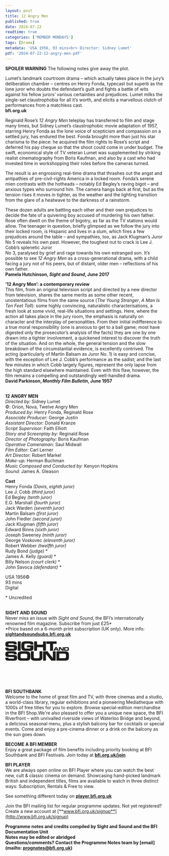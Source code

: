 ```yaml
---
layout: post
title: 12 Angry Men
published: true
date: 2024-07-22
readtime: true
categories: ['MEMBER MONDAYS']
tags: [Drama]
metadata: 'USA 1956, 93 mins<br> Director: Sidney Lumet'
pdf: '2024-07-22-12-angry-men.pdf'
---
```


**SPOILER WARNING** The following notes give away the plot.

Lumet’s landmark courtroom drama – which actually takes place in the jury’s deliberation chamber – centres on Henry Fonda, typecast but superb as the lone juror who doubts the defendant’s guilt and fights a battle of wits against his fellow jurors’ various certainties and prejudices. Lumet milks the single-set claustrophobia for all it’s worth, and elicits a marvellous clutch of performances from a matchless cast.  
**bfi.org.uk**  

Reginald Rose’s _12 Angry Men_ teleplay has transferred to film and stage many times, but Sidney Lumet’s claustrophobic movie adaptation of 1957, starring Henry Fonda as the lone voice of scepticism and compassion on a settled jury, has endured the best. Fonda brought more than just his star charisma to the piece: he acquired the film rights to Rose’s script and deferred his pay cheque so that the shoot could come in under budget. The swift, economical style of TV veteran Lumet was supplemented by striking realist cinematography from Boris Kaufman, and also by a cast who had invested time in workshopping their roles before the cameras turned.

The result is an engrossing real-time drama that thrashes out the angst and antipathies of pre-civil-rights America in a locked room. Fonda’s serene mien contrasts with the hotheads – notably Ed Begley’s raving bigot – and anxious types who surround him. The camera hangs back at first, but as the tension rises it moves in tighter, as the weather and the lighting transition from the glare of a heatwave to the darkness of a rainstorm.

These dozen adults are battling each other and their own prejudices to decide the fate of a quivering boy accused of murdering his own father. Rose often dwelt on the theme of bigotry, as far as the TV stations would allow. The teenager in question, briefly glimpsed as we follow the jury into their locked room, is Hispanic and lives in a slum, which fires a few prejudices around the table – and sympathies, too, as Jack Klugman’s Juror No 5 reveals his own past. However, the toughest nut to crack is Lee J. Cobb’s splenetic Juror  
No 3, paralysed by grief and rage towards his own estranged son. It’s possible to see _12 Angry Men_ as a cross-generational drama, with a child facing a jury not of his peers, but of distant, older men – reflections of his own father.  
**Pamela Hutchinson, _Sight and Sound_, June 2017**  

**‘12 Angry Men’: a contemporary review**  
This film, from an original television script and directed by a new director from television, shares the same merits as some other recent, unostentatious films from the same source (_The Young Stranger_, _A Man Is Ten Feet Tall_): some highly convincing, naturalistic characterisations, a fresh look at some vivid, real-life situations and settings. Here, where the action all takes place in the jury room, the emphasis is naturally on character and the interplay of personalities. From their initial indifference to a true moral responsibility (one is anxious to get to a ball game; most have digested only the prosecutor’s analysis of the facts) they are one by one drawn into a tighter involvement, a quickened interest to discover the truth of the situation. And on the whole, the general tension and the slow breakdown of the circumstantial evidence, is excellently contrived. The acting (particularly of Martin Balsam as Juror No. 1) is easy and concise, with the exception of Lee J. Cobb’s performance as the sadist; and the last few minutes in which Cobb largely figures, represent the only lapse from the high standard elsewhere maintained. Even with this flaw, however, the film remains a compelling and outstandingly well-handled drama.  
**David Parkinson, _Monthly Film Bulletin_, June 1957**  
<br>

**12 ANGRY MEN**  
_Directed by:_ Sidney Lumet  
©: Orion, Nova, Twelve Angry Men  
_Produced by:_ Henry Fonda, Reginald Rose  
_Associate Producer:_ George Justin  
_Assistant Director:_ Donald Kranze  
_Script Supervisor:_ Faith Elliott  
_Story and Screenplay by:_ Reginald Rose  
_Director of Photography:_ Boris Kaufman  
_Operative Cameraman:_ Saul Midwall  
_Film Editor:_ Carl Lerner  
_Art Director:_ Robert Markel  
_Make-up:_ Herman Buchman  
_Music Composed and Conducted by:_ Kenyon Hopkins  
_Sound:_ James A. Gleason  

**Cast**  
Henry Fonda _(Davis, eighth juror)_  
Lee J. Cobb _(third juror)_  
Ed Begley _(tenth juror)_  
E.G. Marshall _(fourth juror)_  
Jack Warden _(seventh juror)_  
Martin Balsam _(first juror)_  
John Fiedler _(second juror)_  
Jack Klugman _(fifth juror)_  
Edward Binns _(sixth juror)_  
Joseph Sweeney _(ninth juror)_  
George Voskovec _(eleventh juror)_  
Robert Webber _(twelfth juror)_  
Rudy Bond _(judge)_ *  
James A. Kelly _(guard)_ *  
Billy Nelson _(court clerk)_ *  
John Savoca _(defendant)_ *  

USA 1956©  
93 mins  
Digital  

\* Uncredited  
<br>

**SIGHT AND SOUND**<br>
Never miss an issue with _Sight and Sound_, the BFI’s internationally renowned film magazine. Subscribe from just £25*<br>
*Price based on a 6-month print subscription (UK only). More info: [**sightandsoundsubs.bfi.org.uk**](https://sightandsoundsubs.bfi.org.uk/subscribe)

<img style="float: left;" src="/img/sight-and-sound.jpg" width="40%" height="40%"><br><br><br><br><br><br><br><br>

**BFI SOUTHBANK**  
Welcome to the home of great film and TV, with three cinemas and a studio, a world-class library, regular exhibitions and a pioneering Mediatheque with 1000s of free titles for you to explore. Browse special-edition merchandise in the BFI Shop.We&#39;re also pleased to offer you a unique new space, the BFI Riverfront – with unrivalled riverside views of Waterloo Bridge and beyond, a delicious seasonal menu, plus a stylish balcony bar for cocktails or special events. Come and enjoy a pre-cinema dinner or a drink on the balcony as the sun goes down.  

**BECOME A BFI MEMBER**  
Enjoy a great package of film benefits including priority booking at BFI Southbank and BFI Festivals. Join today at [**bfi.org.uk/join**](http://www.bfi.org.uk/join)  

**BFI PLAYER**  
 We are always open online on BFI Player where you can watch the best new, cult &amp; classic cinema on demand. Showcasing hand-picked landmark British and independent titles, films are available to watch in three distinct ways: Subscription, Rentals &amp; Free to view.  

See something different today on [**player.bfi.org.uk**](https://player.bfi.org.uk)  

Join the BFI mailing list for regular programme updates. Not yet registered? Create a new account at [**www.bfi.org.uk/signup**](http://www.bfi.org.uk/signup)

**Programme notes and credits compiled by Sight and Sound and the BFI Documentation Unit  
Notes may be edited or abridged  
Questions/comments? Contact the Programme Notes team by [email](mailto: prognotes@bfi.org.uk)**  
<!--stackedit_data:
eyJoaXN0b3J5IjpbMTAzMDY5ODY2MV19
-->